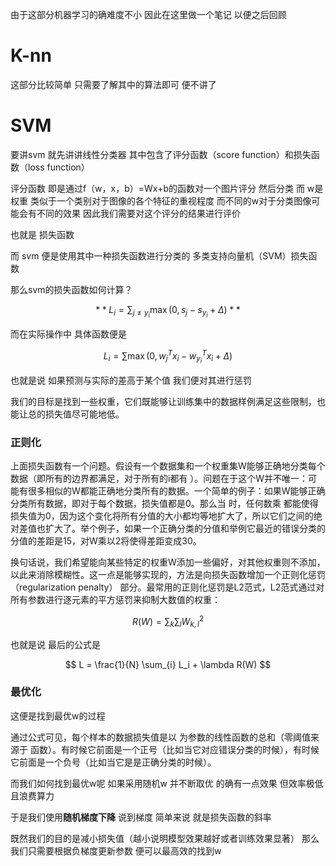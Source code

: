 由于这部分机器学习的确难度不小 因此在这里做一个笔记 以便之后回顾
# K-nn
这部分比较简单 只需要了解其中的算法即可 便不讲了
# SVM
要讲svm 就先讲讲线性分类器 其中包含了评分函数（score function）和损失函数（loss function）

评分函数 即是通过f（w，x，b）=Wx+b的函数对一个图片评分 然后分类
而 w是权重 类似于一个类别对于图像的各个特征的重视程度
而不同的w对于分类图像可能会有不同的效果 因此我们需要对这个评分的结果进行评价

也就是 损失函数

而 svm 便是使用其中一种损失函数进行分类的 多类支持向量机（SVM）损失函数

那么svm的损失函数如何计算？

$$
**L_i = \sum_{j \neq y_i} \max(0, s_j - s_{y_i} + \Delta)**
$$

而在实际操作中 具体函数便是

$$
L_i = \sum \max(0, w_j^T x_i - w_{y_i}^T x_i + \Delta)
$$

也就是说 如果预测与实际的差高于某个值 我们便对其进行惩罚

我们的目标是找到一些权重，它们既能够让训练集中的数据样例满足这些限制，也能让总的损失值尽可能地低。

### 正则化
上面损失函数有一个问题。假设有一个数据集和一个权重集W能够正确地分类每个数据（即所有的边界都满足，对于所有的i都有
）。问题在于这个W并不唯一：可能有很多相似的W都能正确地分类所有的数据。一个简单的例子：如果W能够正确分类所有数据，即对于每个数据，损失值都是0。那么当
时，任何数乘
都能使得损失值为0，因为这个变化将所有分值的大小都均等地扩大了，所以它们之间的绝对差值也扩大了。举个例子，如果一个正确分类的分值和举例它最近的错误分类的分值的差距是15，对W乘以2将使得差距变成30。

换句话说，我们希望能向某些特定的权重W添加一些偏好，对其他权重则不添加，以此来消除模糊性。这一点是能够实现的，方法是向损失函数增加一个正则化惩罚（regularization penalty）
部分。最常用的正则化惩罚是L2范式，L2范式通过对所有参数进行逐元素的平方惩罚来抑制大数值的权重：

$$
R(W) = \sum_{k} \sum_{l} W_{k,l}^2
$$

也就是说 最后的公式是

$$
L = \frac{1}{N} \sum_{i} L_i + \lambda R(W)
$$

### 最优化
这便是找到最优w的过程

通过公式可见，每个样本的数据损失值是以
为参数的线性函数的总和（零阈值来源于
函数）。有时候它前面是一个正号（比如当它对应错误分类的时候），有时候它前面是一个负号（比如当它是是正确分类的时候）。

而我们如何找到最优w呢 如果采用随机w 并不断取优 的确有一点效果 但效率极低且浪费算力

于是我们使用**随机梯度下降**
说到梯度 简单来说 就是损失函数的斜率

既然我们的目的是减小损失值（越小说明模型效果越好或者训练效果显著） 那么我们只需要根据负梯度更新参数 便可以最高效的找到w











